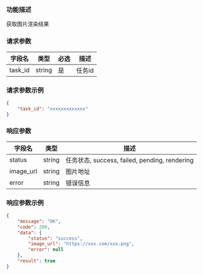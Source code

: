 ### 功能描述

获取图片渲染结果


### 请求参数

| 字段名 | 类型   | 必选 | 描述     |
| ------ | ------ | ---- | -------- |
| task_id | string | 是   | 任务id   |

### 请求参数示例

```json
{
    "task_id": "xxxxxxxxxxxxx"
}
```

### 响应参数

| 字段名  | 类型   | 描述         |
| ------- | ------ | ------------ |
| status  | string | 任务状态, success, failed, pending, rendering |
| image_url | string | 图片地址     |
| error | string | 错误信息     |

### 响应参数示例

```json
{
    "message": "OK",
    "code": 200,
    "data": {
        "status": "success",
        "image_url": "https://xxx.com/xxx.png",
        "error": null
    },
    "result": true
}
```